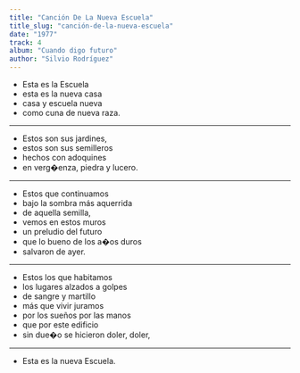 ```yaml
---
title: "Canción De La Nueva Escuela"
title_slug: "canción-de-la-nueva-escuela"
date: "1977"
track: 4
album: "Cuando digo futuro"
author: "Silvio Rodríguez"
---
```


- Esta es la Escuela
- esta es la nueva casa
- casa y escuela nueva
- como cuna de nueva raza.

---

- Estos son sus jardines,
- estos son sus semilleros
- hechos con adoquines
- en verg�enza, piedra y lucero.

---

- Estos que continuamos
- bajo la sombra más aquerrida
- de aquella semilla,
- vemos en estos muros
- un preludio del futuro
- que lo bueno de los a�os duros
- salvaron de ayer.

---

- Estos los que habitamos
- los lugares alzados a golpes
- de sangre y martillo
- más que vivir juramos
- por los sueños por las manos
- que por este edificio
- sin due�o se hicieron doler, doler,

---

- Esta es la nueva Escuela.
